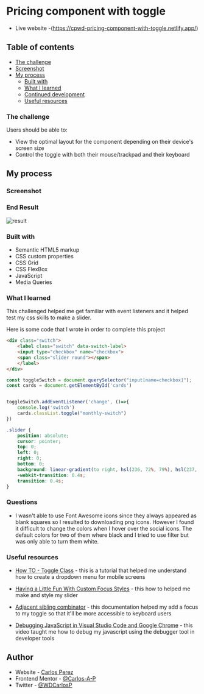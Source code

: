# Pricing component with toggle

- Live website -(https://cpwd-pricing-component-with-toggle.netlify.app/)

## Table of contents

- [The challenge](#the-challenge)
- [Screenshot](#screenshot)
- [My process](#my-process)
  - [Built with](#built-with)
  - [What I learned](#what-i-learned)
  - [Continued development](#continued-development)
  - [Useful resources](#useful-resources)

### The challenge

Users should be able to:

- View the optimal layout for the component depending on their device's screen size
- Control the toggle with both their mouse/trackpad and their keyboard

## My process

### Screenshot

### End Result

![result](https://user-images.githubusercontent.com/85038929/129633127-acc01363-7920-4803-a45b-21dde0c5b4a8.JPG)

### Built with

- Semantic HTML5 markup
- CSS custom properties
- CSS Grid
- CSS FlexBox
- JavaScript
- Media Queries

### What I learned

This challenged helped me get familiar with event listeners and it helped test my css skills to make a slider.

Here is some code that I wrote in order to complete this project

```HTML
<div class="switch">
    <label class="switch" data-switch-label>
    <input type="checkbox" name="checkbox">
    <span class="slider round"></span>
    </label>
</div>
```

```Javascript
const toggleSwitch = document.querySelector("input[name=checkbox]");
const cards = document.getElementById('cards')


toggleSwitch.addEventListener('change', ()=>{
    console.log('switch')
    cards.classList.toggle("monthly-switch")
})
```

```CSS
.slider {
	position: absolute;
	cursor: pointer;
	top: 0;
	left: 0;
	right: 0;
	bottom: 0;
	background: linear-gradient(to right, hsl(236, 72%, 79%), hsl(237, 63%, 64%));
	-webkit-transition: 0.4s;
	transition: 0.4s;
}
```

### Questions

- I wasn't able to use Font Awesome icons since they always appeared as blank squares so I resulted to downloading png icons. However I found it difficult to change the colors when I hover over the social icons. The default colors for two of them where black and I tried to use filter but was only able to turn them white.

### Useful resources

- [How TO - Toggle Class](https://www.w3schools.com/howto/howto_js_toggle_class.asp) - this is a tutorial that helped me understand how to create a dropdown menu for mobile screens

- [Having a Little Fun With Custom Focus Styles](https://css-tricks.com/having-a-little-fun-with-custom-focus-styles/) - this how to helped me make and style my slider

- [Adjacent sibling combinator](https://developer.mozilla.org/en-US/docs/Web/CSS/Adjacent_sibling_combinator) - this documentation helped my add a focus to my toggle so that it'll be more accessible to keyboard users

- [Debugging JavaScript in Visual Studio Code and Google Chrome](https://www.youtube.com/watch?v=AX7uybwukkk&ab_channel=JamesQQuick) - this video taught me how to debug my javascript using the debugger tool in developer tools

## Author

- Website - [Carlos Perez](https://github.com/Carlos-A-P/Pricing-component-with-toggle)
- Frontend Mentor - [@Carlos-A-P](https://www.frontendmentor.io/profile/yourusername)
- Twitter - [@WDCarlosP](https://www.twitter.com/WDCarlosP)

